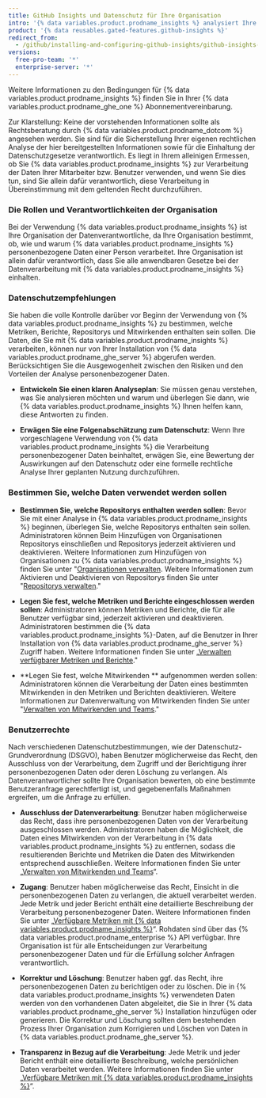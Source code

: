 ```yaml
---
title: GitHub Insights und Datenschutz für Ihre Organisation
intro: '{% data variables.product.prodname_insights %} analysiert Ihre {% data variables.product.prodname_ghe_server %}-Daten. Diese Daten können personenbezogene Daten von Personen in Ihrer Organisation umfassen, die möglicherweise das Recht haben zu verstehen, wie diese personenbezogenen Daten verwendet werden.'
product: '{% data reusables.gated-features.github-insights %}'
redirect_from:
  - /github/installing-and-configuring-github-insights/github-insights-and-data-protection-for-your-organization
versions:
  free-pro-team: '*'
  enterprise-server: '*'
---
```


Weitere Informationen zu den Bedingungen für {% data variables.product.prodname_insights %} finden Sie in Ihrer {% data variables.product.prodname_ghe_one %} Abonnementvereinbarung.

Zur Klarstellung: Keine der vorstehenden Informationen sollte als Rechtsberatung durch {% data variables.product.prodname_dotcom %} angesehen werden. Sie sind für die Sicherstellung Ihrer eigenen rechtlichen Analyse der hier bereitgestellten Informationen sowie für die Einhaltung der Datenschutzgesetze verantwortlich. Es liegt in Ihrem alleinigen Ermessen, ob Sie {% data variables.product.prodname_insights %} zur Verarbeitung der Daten Ihrer Mitarbeiter bzw. Benutzer verwenden, und wenn Sie dies tun, sind Sie allein dafür verantwortlich, diese Verarbeitung in Übereinstimmung mit dem geltenden Recht durchzuführen.

### Die Rollen und Verantwortlichkeiten der Organisation

Bei der Verwendung {% data variables.product.prodname_insights %} ist Ihre Organisation der Datenverantwortliche, da Ihre Organisation bestimmt, ob, wie und warum {% data variables.product.prodname_insights %} personenbezogene Daten einer Person verarbeitet. Ihre Organisation ist allein dafür verantwortlich, dass Sie alle anwendbaren Gesetze bei der Datenverarbeitung mit {% data variables.product.prodname_insights %} einhalten.

### Datenschutzempfehlungen

Sie haben die volle Kontrolle darüber vor Beginn der Verwendung von {% data variables.product.prodname_insights %} zu bestimmen, welche Metriken, Berichte, Repositorys und Mitwirkenden enthalten sein sollen. Die Daten, die Sie mit {% data variables.product.prodname_insights %} verarbeiten, können nur von Ihrer Installation von {% data variables.product.prodname_ghe_server %} abgerufen werden. Berücksichtigen Sie die Ausgewogenheit zwischen den Risiken und den Vorteilen der Analyse personenbezogener Daten.

- **Entwickeln Sie einen klaren Analyseplan**: Sie müssen genau verstehen, was Sie analysieren möchten und warum und überlegen Sie dann, wie {% data variables.product.prodname_insights %} Ihnen helfen kann, diese Antworten zu finden.

- **Erwägen Sie eine Folgenabschätzung zum Datenschutz**: Wenn Ihre vorgeschlagene Verwendung von {% data variables.product.prodname_insights %} die Verarbeitung personenbezogener Daten beinhaltet, erwägen Sie, eine Bewertung der Auswirkungen auf den Datenschutz oder eine formelle rechtliche Analyse Ihrer geplanten Nutzung durchzuführen.

### Bestimmen Sie, welche Daten verwendet werden sollen

- **Bestimmen Sie, welche Repositorys enthalten werden sollen**: Bevor Sie mit einer Analyse in {% data variables.product.prodname_insights %} beginnen, überlegen Sie, welche Repositorys enthalten sein sollen. Administratoren können Beim Hinzufügen von Organisationen Repositorys einschließen und Repositorys jederzeit aktivieren und deaktivieren. Weitere Informationen zum Hinzufügen von Organisationen zu {% data variables.product.prodname_insights %} finden Sie unter "[Organisationen verwalten](/insights/installing-and-configuring-github-insights/managing-organizations). Weitere Informationen zum Aktivieren und Deaktivieren von Repositorys finden Sie unter "[Repositorys verwalten](/insights/installing-and-configuring-github-insights/managing-repositories)."

- **Legen Sie fest, welche Metriken und Berichte eingeschlossen werden sollen**: Administratoren können Metriken und Berichte, die für alle Benutzer verfügbar sind, jederzeit aktivieren und deaktivieren. Administratoren bestimmen die {% data variables.product.prodname_insights %}-Daten, auf die Benutzer in Ihrer Installation von {% data variables.product.prodname_ghe_server %} Zugriff haben. Weitere Informationen finden Sie unter „[Verwalten verfügbarer Metriken und Berichte](/insights/installing-and-configuring-github-insights/managing-available-metrics-and-reports)."

- **Legen Sie fest, welche Mitwirkenden ** aufgenommen werden sollen: Administratoren können die Verarbeitung der Daten eines bestimmten Mitwirkenden in den Metriken und Berichten deaktivieren. Weitere Informationen zur Datenverwaltung von Mitwirkenden finden Sie unter "[Verwalten von Mitwirkenden und Teams](/insights/installing-and-configuring-github-insights/managing-contributors-and-teams)."

### Benutzerrechte

Nach verschiedenen Datenschutzbestimmungen, wie der Datenschutz-Grundverordnung (DSGVO), haben Benutzer möglicherweise das Recht, den Ausschluss von der Verarbeitung, dem Zugriff und der Berichtigung ihrer personenbezogenen Daten oder deren Löschung zu verlangen. Als Datenverantwortlicher sollte Ihre Organisation bewerten, ob eine bestimmte Benutzeranfrage gerechtfertigt ist, und gegebenenfalls Maßnahmen ergreifen, um die Anfrage zu erfüllen.

- **Ausschluss der Datenverarbeitung**: Benutzer haben möglicherweise das Recht, dass ihre personenbezogenen Daten von der Verarbeitung ausgeschlossen werden. Administratoren haben die Möglichkeit, die Daten eines Mitwirkenden von der Verarbeitung in {% data variables.product.prodname_insights %} zu entfernen, sodass die resultierenden Berichte und Metriken die Daten des Mitwirkenden entsprechend ausschließen. Weitere Informationen finden Sie unter „[Verwalten von Mitwirkenden und Teams](/insights/installing-and-configuring-github-insights/managing-contributors-and-teams)“.

- **Zugang**: Benutzer haben möglicherweise das Recht, Einsicht in die personenbezogenen Daten zu verlangen, die aktuell verarbeitet werden. Jede Metrik und jeder Bericht enthält eine detaillierte Beschreibung der Verarbeitung personenbezogener Daten. Weitere Informationen finden Sie unter „[Verfügbare Metriken mit {% data variables.product.prodname_insights %}](/insights/exploring-your-usage-of-github-enterprise/metrics-available-with-github-insights)“. Rohdaten sind über das {% data variables.product.prodname_enterprise %} API verfügbar. Ihre Organisation ist für alle Entscheidungen zur Verarbeitung personenbezogener Daten und für die Erfüllung solcher Anfragen verantwortlich.

- **Korrektur und Löschung**: Benutzer haben ggf. das Recht, ihre personenbezogenen Daten zu berichtigen oder zu löschen. Die in {% data variables.product.prodname_insights %} verwendeten Daten werden von den vorhandenen Daten abgeleitet, die Sie in Ihrer {% data variables.product.prodname_ghe_server %} Installation hinzufügen oder generieren. Die Korrektur und Löschung sollten dem bestehenden Prozess Ihrer Organisation zum Korrigieren und Löschen von Daten in {% data variables.product.prodname_ghe_server %}.

- **Transparenz in Bezug auf die Verarbeitung**: Jede Metrik und jeder Bericht enthält eine detaillierte Beschreibung, welche persönlichen Daten verarbeitet werden. Weitere Informationen finden Sie unter „[Verfügbare Metriken mit {% data variables.product.prodname_insights %}](/insights/exploring-your-usage-of-github-enterprise/metrics-available-with-github-insights)“.
